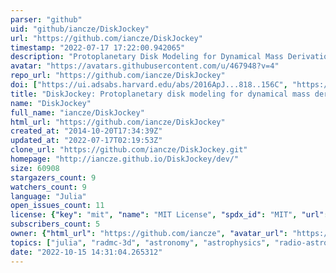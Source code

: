 ```yaml
---
parser: "github"
uid: "github/iancze/DiskJockey"
url: "https://github.com/iancze/DiskJockey"
timestamp: "2022-07-17 17:22:00.942065"
description: "Protoplanetary Disk Modeling for Dynamical Mass Derivation"
avatar: "https://avatars.githubusercontent.com/u/467948?v=4"
repo_url: "https://github.com/iancze/DiskJockey"
doi: ["https://ui.adsabs.harvard.edu/abs/2016ApJ...818..156C", "https://ui.adsabs.harvard.edu/abs/2015ApJ...806..154C", "https://ui.adsabs.harvard.edu/abs/2016ascl.soft03011C/abstract"]
title: "DiskJockey: Protoplanetary disk modeling for dynamical mass derivation"
name: "DiskJockey"
full_name: "iancze/DiskJockey"
html_url: "https://github.com/iancze/DiskJockey"
created_at: "2014-10-20T17:34:39Z"
updated_at: "2022-07-17T02:19:53Z"
clone_url: "https://github.com/iancze/DiskJockey.git"
homepage: "http://iancze.github.io/DiskJockey/dev/"
size: 60908
stargazers_count: 9
watchers_count: 9
language: "Julia"
open_issues_count: 11
license: {"key": "mit", "name": "MIT License", "spdx_id": "MIT", "url": "https://api.github.com/licenses/mit", "node_id": "MDc6TGljZW5zZTEz"}
subscribers_count: 5
owner: {"html_url": "https://github.com/iancze", "avatar_url": "https://avatars.githubusercontent.com/u/467948?v=4", "login": "iancze", "type": "User"}
topics: ["julia", "radmc-3d", "astronomy", "astrophysics", "radio-astronomy"]
date: "2022-10-15 14:31:04.265312"
---
```

